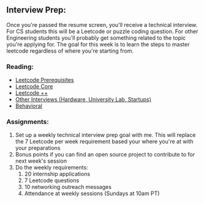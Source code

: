 ## Interview Prep:

Once you're passed the resume screen, you'll receive a technical interview. For CS students this will be a Leetcode or puzzle coding question. For other Engineering students you'll probably get something related to the topic you're applying for. The goal for this week is to learn the steps to master leetcode regardless of where you're starting from.

### Reading:
- [Leetcode Prerequisites](https://github.com/tmagcaya/Internship-Bootcamp/blob/main/content/Week_2/preleetcode.md)
- [Leetcode Core](https://github.com/tmagcaya/Internship-Bootcamp/blob/main/content/Week_2/leetcode.md)
- [Leetcode ++](https://github.com/tmagcaya/Internship-Bootcamp/blob/main/content/Week_2/leetcode%2B%2B.md)
- [Other Interviews (Hardware, University Lab, Startups)](https://github.com/tmagcaya/Internship-Bootcamp/blob/main/content/Week_2/other_interviews.md)
- [Behavioral]((https://github.com/tmagcaya/Internship-Bootcamp/blob/main/content/Week_2/behavioral.md))

### Assignments:
1. Set up a weekly technical interview prep goal with me. This will replace the 7 Leetcode per week requirement based your where you're at with your preparations
2. Bonus points if you can find an open source project to contribute to for next week's session
3. Do the weekly requirements:
   1. 20 internship applications
   2. 7 Leetcode questions
   3. 10 networking outreach messages
   4. Attendance at weekly sessions (Sundays at 10am PT)






